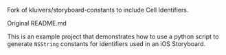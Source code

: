 Fork of kluivers/storyboard-constants to include Cell Identifiers. 

Original README.md

This is an example project that demonstrates how to use a python script to generate `NSString` constants for identifiers used in an iOS Storyboard.
